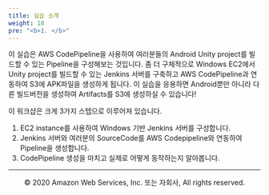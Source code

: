 ```yaml
---
title: 실습 소개
weight: 10
pre: "<b>1. </b>"
---
```


이 실습은 AWS CodePipeline을 사용하여 여러분들의 Android Unity project를 빌드할 수 있는 Pipeline을 구성해보는 것입니다.
좀 더 구체적으로 Windows EC2에서 Unity project를 빌드할 수 있는 Jenkins 서버를 구축하고 AWS CodePipeline과 연동하여 S3에 APK파일을 생성하게 됩니다.
이 실습을 응용하면 Android뿐만 아니라 다른 빌드버전을 생성하여 Artifacts를 S3에 생성하실 수 있습니다!


이 워크샵은 크게 3가지 스텝으로 이루어져 있습니다.
1. EC2 instance를 사용하여 Windows 기반 Jenkins 서버를 구성합니다.
2. Jenkins 서버와 여러분의 SourceCode를 AWS Codepipeline와 연동하여 Pipeline을 생성합니다.
3. CodePipeline 생성을 마치고 실제로 어떻게 동작하는지 알아봅니다.


---
<p align="center">
© 2020 Amazon Web Services, Inc. 또는 자회사, All rights reserved.
</p>
